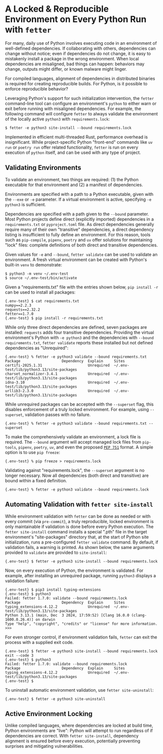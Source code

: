 
# A Locked & Reproducible Environment on Every Python Run with `fetter`

<!--
# Make Every Python Run Locked & Reproducible
# Enforce a Locked & Reproducible Environment on Every Python Run

 -->

<!--
# Stop Running Python Blind: Ensure Package Alignment with Every Python Execution
# Stop Running Python Blind: Ensure a Reproducible Environment with Every Python Execution
# Ensure a Reproducible Environment for Every Python Run
# Make Every Python Execution Predictable and Reproducible -->


For many, daily use of Python involves executing code in an environment of well-defined dependencies. If collaborating with others, dependencies can change without notice; even if dependencies do not change, it is easy to mistakenly install a package in the wrong environment. When local dependencies are misaligned, bad things can happen: behaviors may change, outputs might differ, or known malware might linger.

For compiled languages, alignment of dependencies in distributed binaries is required for creating reproducible builds. For Python, is it possible to enforce reproducible behavior?

Leveraging Python's support for such initialization intervention, the `fetter` command-line tool can configure an environment's `python` to either warn or exit before running with misaligned dependencies. For example, the following command will configure `fetter` to always validate the environment of the locally active `python3` with `requirements.lock`:

```shell
$ fetter -e python3 site-install --bound requirements.lock
```

Implemented in efficient multi-threaded Rust, performance overhead is insignificant. While project-specific Python "front-end" commands like `uv run` or `poetry run` offer related functionality, `fetter` is run on every execution of `python` itself, and can be used with any type of project.

## Validating Environments

To validate an environment, two things are required: (1) the Python executable for that environment and (2) a manifest of dependencies.

Environments are specified with a path to a Python executable, given with the `--exe` or `-e` parameter. If a virtual environment is active, specifying `-e python3` is sufficient.

Dependencies are specified with a path given to the `--bound` parameter. Most Python projects define direct (explicitly imported) dependencies in a `requirements.txt` or `pyproject.toml` file. As direct dependencies generally require many of their own "transitive" dependencies, a direct dependency listing is insufficient to fully define an environment. For this reason, tools such as `pip-compile`, `pipenv`, `poetry` and `uv` offer solutions for maintaining "lock" files: complete definitions of both direct and transitive dependencies.

Given values for `-e` and `--bound`, `fetter validate` can be used to validate an environment. A fresh virtual environment can be created with Python's built-in `venv` to demonstrate:

```shell
$ python3 -m venv ~/.env-test
$ source ~/.env-test/bin/activate
```

Given a "requirements.txt" file with the entries shown below, `pip install -r` can be used to install all packages:

```
{.env-test} $ cat requirements.txt
numpy==2.2.3
requests==2.32.2
fetter==1.7.0
{.env-test} $ pip install -r requirements.txt
```

While only three direct dependencies are defined, seven packages are installed: `requests` adds four transitive dependencies. Providing the virtual environment's Python with `-e python3` and the dependencies with `--bound requirements.txt`, `fetter validate` reports these installed but not defined dependencies as "Unrequired":

```shell
{.env-test} % fetter -e python3 validate --bound requirements.txt
Package                   Dependency  Explain     Sites
certifi-2025.1.31                     Unrequired  ~/.env-test/lib/python3.13/site-packages
charset_normalizer-3.4.1              Unrequired  ~/.env-test/lib/python3.13/site-packages
idna-3.10                             Unrequired  ~/.env-test/lib/python3.13/site-packages
urllib3-2.3.0                         Unrequired  ~/.env-test/lib/python3.13/site-packages
```

While unrequired packages can be accepted with the `--superset` flag, this disables enforcement of a truly locked environment. For example, using `--superset`, validation passes with no failure.

```shell
{.env-test} % fetter -e python3 validate --bound requirements.txt --superset
```

To make the comprehensively validate an environment, a lock file is required. The `--bound` argument will accept managed lock files from `pip-tools`, `pipenv`, `poetry`, `uv`, and even the proposed [`PEP 751`](https://peps.python.org/pep-0751) format. A simple option is to use `pip freeze`:

```shell
{.env-test} % pip freeze > requirements.lock
```

Validating against "requirements.lock", the `--superset` argument is no longer necessary. Now all dependencies (both direct and transitive) are bound within a fixed definition.

```shell
{.env-test} % fetter -e python3 validate --bound requirements.lock
```

## Automating Validation with `fetter site-install`

While environment validation with `fetter` can be done as needed or with every commit (via `pre-commit`), a truly reproducible, locked environment is only maintainable if validation is done before every Python execution. The `fetter site-install` command installs a special ".pth" file in the target environment's "site-packages" directory that, at the start of Python site initialization, runs a pre-configured `fetter validate` command. By default, if validation fails, a warning is printed. As shown below, the same arguments provided to `validate` are provided to `site-install`:

```shell
{.env-test} $ fetter -e python3 site-install --bound requirements.lock
```

Now, on every execution of Python, the environment is validated. For example, after installing an unrequired package, running `python3` displays a validation failure:

```shell
{.env-test} $ pip3 install typing-extensions
{.env-test} $ python3
Failed: fetter 1.7.0: validate --bound requirements.lock
Package                   Dependency  Explain     Sites
typing_extensions-4.12.2              Unrequired  ~/.env-test/lib/python3.13/site-packages
Python 3.13.1 (main, Dec  3 2024, 17:59:52) [Clang 16.0.0 (clang-1600.0.26.4)] on darwin
Type "help", "copyright", "credits" or "license" for more information.
>>>
```

For even stronger control, if environment validation fails, `fetter` can exit the process with a supplied exit code.

```shell
{.env-test} $ fetter -e python3 site-install --bound requirements.lock exit --code 3
{.env-test} $ python3
Failed: fetter 1.7.0: validate --bound requirements.lock
Package                   Dependency  Explain     Sites
typing_extensions-4.12.2              Unrequired  ~/.env-test/lib/python3.13/site-packages
{.env-test} $
```

To uninstall automatic environment validation, use `fetter site-uninstall`:

```shell
{.env-test} $ fetter -e python3 site-uninstall
```

## Active Environment Locking

Unlike compiled languages, where dependencies are locked at build time, Python environments are "live": Python will attempt to run regardless of if dependencies are correct. With `fetter site-install`, dependency alignment is ensured before every execution, potentially preventing surprises and mitigating vulnerabilities.



<!-- Once compiled, a binary from a reproducible build process can guarantee repeatability. In contrast, many Python users run code in a "live" environment, where dependencies can (intentionally or not) be removed, added, or changed. This can lead to a misaligned environment, potentially causing divergent behavior or missed mitigation of vulnerabilities. With `fetter site-install`, environments can be automatically checked before every Python execution, providing active awareness of any dependency misalignment.
 -->


